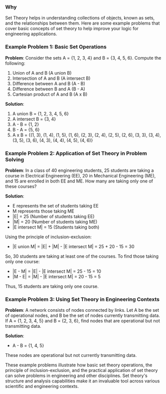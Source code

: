 
### Why

Set Theory helps in understanding collections of objects, known as sets, and the relationships between them. Here are some example problems that cover basic concepts of set theory to help improve your logic for engineering applications.

### Example Problem 1: Basic Set Operations
**Problem**: Consider the sets A = {1, 2, 3, 4} and B = {3, 4, 5, 6}. Compute the following:
1. Union of A and B (A union B)
2. Intersection of A and B (A intersect B)
3. Difference between A and B (A - B)
4. Difference between B and A (B - A)
5. Cartesian product of A and B (A x B)

**Solution**:
1. A union B = {1, 2, 3, 4, 5, 6}
2. A intersect B = {3, 4}
3. A - B = {1, 2}
4. B - A = {5, 6}
5. A x B = {(1, 3), (1, 4), (1, 5), (1, 6), (2, 3), (2, 4), (2, 5), (2, 6), (3, 3), (3, 4), (3, 5), (3, 6), (4, 3), (4, 4), (4, 5), (4, 6)}

### Example Problem 2: Application of Set Theory in Problem Solving
**Problem**: In a class of 40 engineering students, 25 students are taking a course in Electrical Engineering (EE), 20 in Mechanical Engineering (ME), and 15 are enrolled in both EE and ME. How many are taking only one of these courses?

**Solution**:
- E represents the set of students taking EE
- M represents those taking ME
- |E| = 25 (Number of students taking EE)
- |M| = 20 (Number of students taking ME)
- |E intersect M| = 15 (Students taking both)

Using the principle of inclusion-exclusion:
- |E union M| = |E| + |M| - |E intersect M| = 25 + 20 - 15 = 30

So, 30 students are taking at least one of the courses. To find those taking only one course:
- |E - M| = |E| - |E intersect M| = 25 - 15 = 10
- |M - E| = |M| - |E intersect M| = 20 - 15 = 5

Thus, 15 students are taking only one course.

### Example Problem 3: Using Set Theory in Engineering Contexts
**Problem**: A network consists of nodes connected by links. Let A be the set of operational nodes, and B be the set of nodes currently transmitting data. If A = {1, 2, 3, 4, 5} and B = {2, 3, 6}, find nodes that are operational but not transmitting data.

**Solution**:
- A - B = {1, 4, 5}

These nodes are operational but not currently transmitting data.

These example problems illustrate how basic set theory operations, the principle of inclusion-exclusion, and the practical application of set theory can solve problems in engineering and other disciplines. Set theory's structure and analysis capabilities make it an invaluable tool across various scientific and engineering contexts.
